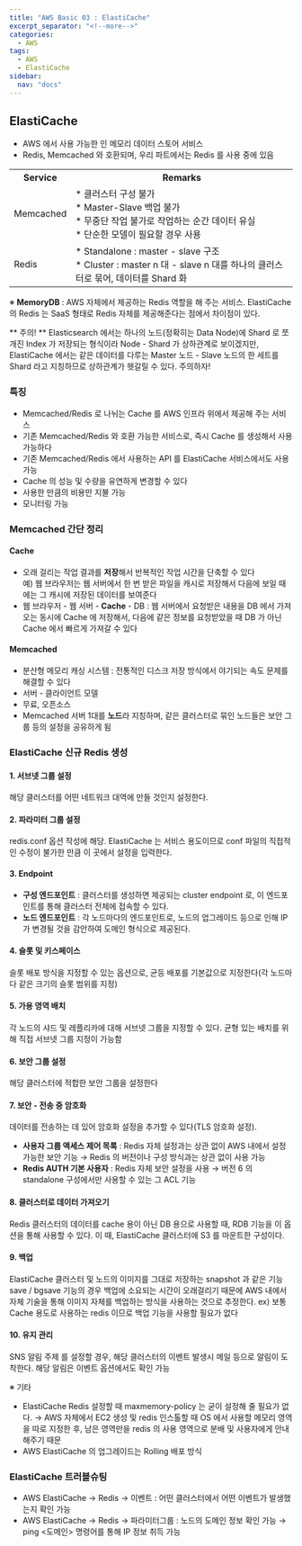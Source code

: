 ```yaml
---
title: "AWS Basic 03 : ElastiCache"
excerpt_separator: "<!--more-->"
categories:
  - AWS
tags:
  - AWS
  - ElastiCache
sidebar:
  nav: "docs"
---
```

## ElastiCache
* AWS 에서 사용 가능한 인 메모리 데이터 스토어 서비스
* Redis, Memcached 와 호환되며, 우리 파트에서는 Redis 를 사용 중에 있음

<table>
  <tr>
    <th>Service</th>
    <th>Remarks</th>
  </tr>
  <tr>
    <td>Memcached</td>
    <td>* 클러스터 구성 불가 <br>* Master-Slave 백업 불가 <br>* 무중단 작업 불가로 작업하는 순간 데이터 유실 <br> * 단순한 모델이 필요할 경우 사용</td>
  </tr>
  <tr>
    <td>Redis</td>
    <td>* Standalone : master - slave 구조 <br>* Cluster : master n 대 - slave n 대를 하나의 클러스터로 묶어, 데이터를 Shard 화</td>
  </tr>
</table>

※ **MemoryDB** : AWS 자체에서 제공하는 Redis 역할을 해 주는 서비스. ElastiCache 의 Redis 는 SaaS 형태로 Redis 자체를 제공해준다는 점에서 차이점이 있다.

<div class="notice--danger" markdown="1">
** 주의! **  
Elasticsearch 에서는 하나의 노드(정확히는 Data Node)에 Shard 로 쪼개진 Index 가 저장되는 형식이라 Node - Shard 가 상하관계로 보이겠지만,  
ElastiCache 에서는 같은 데이터를 다루는 Master 노드 - Slave 노드의 한 세트를 Shard 라고 지칭하므로 상하관계가 헷갈릴 수 있다. 주의하자!
</div>

### 특징
* Memcached/Redis 로 나뉘는 Cache 를 AWS 인프라 위에서 제공해 주는 서비스
* 기존 Memcached/Redis 와 호환 가능한 서비스로, 즉시 Cache 를 생성해서 사용 가능하다
* 기존 Memcached/Redis 에서 사용하는 API 를 ElastiCache 서비스에서도 사용 가능
* Cache 의 성능 및 수량을 유연하게 변경할 수 있다
* 사용한 만큼의 비용만 지불 가능
* 모니터링 가능

### Memcached 간단 정리
#### Cache
* 오래 걸리는 작업 결과를 **저장**해서 반복적인 작업 시간을 단축할 수 있다  
예) 웹 브라우저는 웹 서버에서 한 번 받은 파일을 캐시로 저장해서 다음에 보일 때에는 그 캐시에 저장된 데이터를 보여준다
* 웹 브라우저 - 웹 서버 - **Cache** - DB : 웹 서버에서 요청받은 내용을 DB 에서 가져오는 동시에 Cache 에 저장해서, 다음에 같은 정보를 요청받았을 때 DB 가 아닌 Cache 에서 빠르게 가져갈 수 있다

#### Memcached
* 분산형 메모리 캐싱 시스템 : 전통적인 디스크 저장 방식에서 야기되는 속도 문제를 해결할 수 있다
* 서버 - 클라이언트 모델
* 무료, 오픈소스
* Memcached 서버 1대를 **노드**라 지칭하며, 같은 클러스터로 묶인 노드들은 보안 그룹 등의 설정을 공유하게 됨

### ElastiCache 신규 Redis 생성

#### 1. 서브넷 그룹 설정  
해당 클러스터를 어떤 네트워크 대역에 만들 것인지 설정한다.

#### 2. 파라미터 그룹 설정  
redis.conf 옵션 작성에 해당. ElastiCache 는 서비스 용도이므로 conf 파일의 직접적인 수정이 불가한 만큼 이 곳에서 설정을 입력한다.

#### 3. Endpoint  
* **구성 엔드포인트** : 클러스터를 생성하면 제공되는 cluster endpoint 로, 이 엔드포인트를 통해 클러스터 전체에 접속할 수 있다.
* **노드 엔드포인트** : 각 노드마다의 엔드포인트로, 노드의 업그레이드 등으로 인해 IP 가 변경될 것을 감안하여 도메인 형식으로 제공된다.

#### 4. 슬롯 및 키스페이스  
슬롯 배포 방식을 지정할 수 있는 옵션으로, 균등 배포를 기본값으로 지정한다(각 노드마다 같은 크기의 슬롯 범위를 지정)

#### 5. 가용 영역 배치  
각 노드의 샤드 및 레플리카에 대해 서브넷 그룹을 지정할 수 있다.
균형 있는 배치를 위해 직접 서브넷 그룹 지정이 가능함

#### 6. 보안 그룹 설정  
해당 클러스터에 적합한 보안 그룹을 설정한다

#### 7. 보안 - 전송 중 암호화  
데이터를 전송하는 데 있어 암호화 설정을 추가할 수 있다(TLS 암호화 설정).  
* **사용자 그룹 액세스 제어 목록** : Redis 자체 설정과는 상관 없이 AWS 내에서 설정 가능한 보안 기능 → Redis 의 버전이나 구성 방식과는 상관 없이 사용 가능
* **Redis AUTH 기본 사용자** : Redis 자체 보안 설정을 사용 → 버전 6 의 standalone 구성에서만 사용할 수 있는 그 ACL 기능

#### 8. 클러스터로 데이터 가져오기  
Redis 클러스터의 데이터를 cache 용이 아닌 DB 용으로 사용할 때, RDB 기능을 이 옵션을 통해 사용할 수 있다.
이 때, ElastiCache 클러스터에 S3 를 마운트한 구성이다.

#### 9. 백업  
ElastiCache 클러스터 및 노드의 이미지를 그대로 저장하는 snapshot 과 같은 기능
save / bgsave 기능의 경우 백업에 소요되는 시간이 오래걸리기 때문에 AWS 내에서 자체 기술을 통해 이미지 자체를 백업하는 방식을 사용하는 것으로 추정한다.
ex) 보통 Cache 용도로 사용하는 redis 이므로 백업 기능을 사용할 필요가 없다

#### 10. 유지 관리  
SNS 알림 주제 를 설정할 경우, 해당 클러스터의 이벤트 발생시 메일 등으로 알림이 도착한다.
해당 알림은 이벤트 옵션에서도 확인 가능

※ 기타  
- ElastiCache Redis 설정할 때 maxmemory-policy 는 굳이 설정해 줄 필요가 없다.
  → AWS 자체에서 EC2 생성 및 redis 인스톨할 때 OS 에서 사용할 메모리 영역을 따로 지정한 후, 남은 영역만을 redis 의 사용 영역으로 분배 및 사용자에게 안내해주기 때문
- AWS ElastiCache 의 업그레이드는 Rolling 배포 방식

### ElastiCache 트러블슈팅
* AWS ElastiCache → Redis → 이벤트 : 어떤 클러스터에서 어떤 이벤트가 발생했는지 확인 가능
* AWS ElastiCache → Redis → 파라미터그룹 : 노드의 도메인 정보 확인 가능
→ ping <도메인> 명령어를 통해 IP 정보 취득 가능
